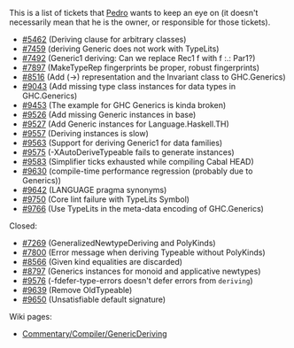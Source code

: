 
This is a list of tickets that [
Pedro](http://dreixel.net) wants to keep an eye on (it doesn't necessarily mean that he is the owner, or responsible for those tickets).


- [\#5462](https://gitlab.staging.haskell.org/ghc/ghc/issues/5462) (Deriving clause for arbitrary classes)
- [\#7459](https://gitlab.staging.haskell.org/ghc/ghc/issues/7459) (deriving Generic does not work with TypeLits)
- [\#7492](https://gitlab.staging.haskell.org/ghc/ghc/issues/7492) (Generic1 deriving: Can we replace Rec1 f with f :.: Par1?)
- [\#7897](https://gitlab.staging.haskell.org/ghc/ghc/issues/7897) (MakeTypeRep fingerprints be proper, robust fingerprints)
- [\#8516](https://gitlab.staging.haskell.org/ghc/ghc/issues/8516) (Add (-\>) representation and the Invariant class to GHC.Generics)
- [\#9043](https://gitlab.staging.haskell.org/ghc/ghc/issues/9043) (Add missing type class instances for data types in GHC.Generics)
- [\#9453](https://gitlab.staging.haskell.org/ghc/ghc/issues/9453) (The example for GHC Generics is kinda broken)
- [\#9526](https://gitlab.staging.haskell.org/ghc/ghc/issues/9526) (Add missing Generic instances in base)
- [\#9527](https://gitlab.staging.haskell.org/ghc/ghc/issues/9527) (Add Generic instances for Language.Haskell.TH)
- [\#9557](https://gitlab.staging.haskell.org/ghc/ghc/issues/9557) (Deriving instances is slow)
- [\#9563](https://gitlab.staging.haskell.org/ghc/ghc/issues/9563) (Support for deriving Generic1 for data families)
- [\#9575](https://gitlab.staging.haskell.org/ghc/ghc/issues/9575) (-XAutoDeriveTypeable fails to generate instances)
- [\#9583](https://gitlab.staging.haskell.org/ghc/ghc/issues/9583) (Simplifier ticks exhausted while compiling Cabal HEAD)
- [\#9630](https://gitlab.staging.haskell.org/ghc/ghc/issues/9630) (compile-time performance regression (probably due to Generics))
- [\#9642](https://gitlab.staging.haskell.org/ghc/ghc/issues/9642) (LANGUAGE pragma synonyms)
- [\#9750](https://gitlab.staging.haskell.org/ghc/ghc/issues/9750) (Core lint failure with TypeLits Symbol)
- [\#9766](https://gitlab.staging.haskell.org/ghc/ghc/issues/9766) (Use TypeLits in the meta-data encoding of GHC.Generics)


Closed:


- [\#7269](https://gitlab.staging.haskell.org/ghc/ghc/issues/7269) (GeneralizedNewtypeDeriving and PolyKinds)
- [\#7800](https://gitlab.staging.haskell.org/ghc/ghc/issues/7800) (Error message when deriving Typeable without PolyKinds)
- [\#8566](https://gitlab.staging.haskell.org/ghc/ghc/issues/8566) (Given kind equalities are discarded)
- [\#8797](https://gitlab.staging.haskell.org/ghc/ghc/issues/8797) (Generics instances for monoid and applicative newtypes)
- [\#9576](https://gitlab.staging.haskell.org/ghc/ghc/issues/9576) (-fdefer-type-errors doesn't defer errors from `deriving`)
- [\#9639](https://gitlab.staging.haskell.org/ghc/ghc/issues/9639) (Remove OldTypeable)
- [\#9650](https://gitlab.staging.haskell.org/ghc/ghc/issues/9650) (Unsatisfiable default signature)


Wiki pages:


- [Commentary/Compiler/GenericDeriving](commentary/compiler/generic-deriving)
